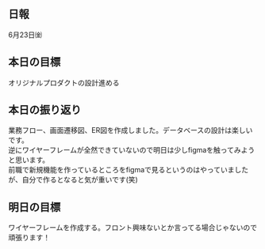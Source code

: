 ## 日報
6月23日㈮

## 本日の目標
オリジナルプロダクトの設計進める

## 本日の振り返り
業務フロー、画面遷移図、ER図を作成しました。データベースの設計は楽しいです。<br>
逆にワイヤーフレームが全然できていないので明日は少しfigmaを触ってみようと思います。<br>
前職で新規機能を作っているところをfigmaで見るというのはやっていましたが、自分で作るとなると気が重いです(笑)

## 明日の目標
ワイヤーフレームを作成する。フロント興味ないとか言ってる場合じゃないので頑張ります！

